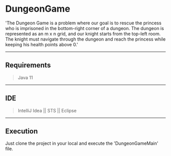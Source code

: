 # DungeonGame

'The Dungeon Game is a problem where our goal is to rescue the princess who is imprisoned in the bottom-right corner of a dungeon. 
The dungeon is represented as an m x n grid, and our knight starts from the top-left room. 
The knight must navigate through the dungeon and reach the princess while keeping his health points above 0.'

---
## Requirements

> Java 11

---

## IDE 
>IntelliJ Idea || STS || Eclipse

---

## Execution

Just clone the project in your local and execute the 'DungeonGameMain' file.
